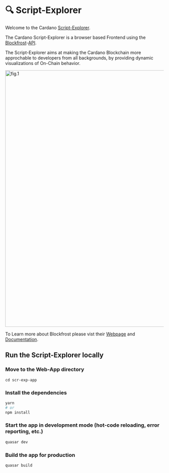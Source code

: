 # 🔍 Script-Explorer

Welcome to the Cardano [Script-Explorer](https://script-explorer.com/).

The Cardano Script-Explorer is a browser based Frontend using the [Blockfrost](https://github.com/blockfrost)-[API](https://github.com/blockfrost/openapi).

The Script-Explorer aims at making the Cardano Blockchain more approchable to developers from all backgrounds, 
by providing dynamic visualizations of On-Chain behavior.

<img width="815" alt="fig.1" src="https://user-images.githubusercontent.com/34195172/204509110-d34ea78c-d493-42a9-bca4-d479c7ddd50f.png">

To Learn more about Blockfrost please vist their [Webpage](https://blockfrost.io) and [Documentation](https://docs.blockfrost.io).




## Run the Script-Explorer locally

### Move to the Web-App directory
``` cd scr-exp-app ```


### Install the dependencies
```bash
yarn
# or
npm install
```

### Start the app in development mode (hot-code reloading, error reporting, etc.)
```bash
quasar dev
```

### Build the app for production
```bash
quasar build
```
